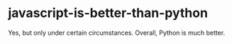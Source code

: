 # javascript-is-better-than-python
Yes, but only under certain circumstances.
Overall, Python is much better.
